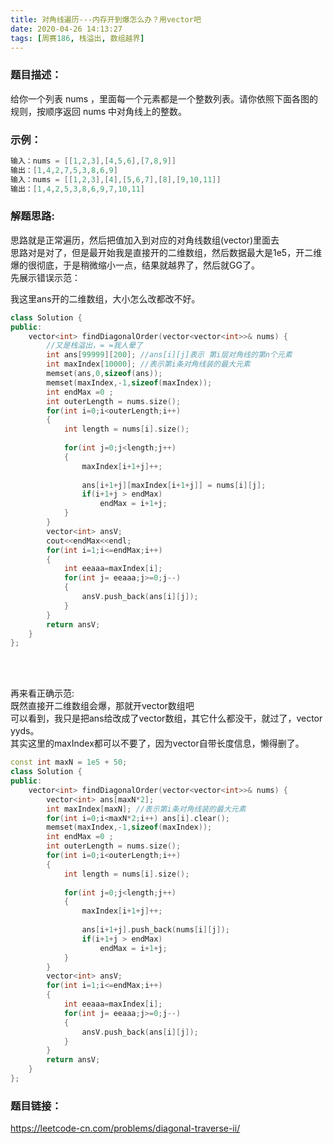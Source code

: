 ```yaml
---
title: 对角线遍历---内存开到爆怎么办？用vector吧
date: 2020-04-26 14:13:27
tags: [周赛186, 栈溢出, 数组越界]
---
```

### 题目描述：  
给你一个列表 nums ，里面每一个元素都是一个整数列表。请你依照下面各图的规则，按顺序返回 nums 中对角线上的整数。

### 示例： 
```cpp
输入：nums = [[1,2,3],[4,5,6],[7,8,9]]
输出：[1,4,2,7,5,3,8,6,9]
输入：nums = [[1,2,3],[4],[5,6,7],[8],[9,10,11]]
输出：[1,4,2,5,3,8,6,9,7,10,11]
```

### 解题思路:  
思路就是正常遍历，然后把值加入到对应的对角线数组(vector)里面去  
思路对是对了，但是最开始我是直接开的二维数组，然后数据最大是1e5，开二维爆的很彻底，于是稍微缩小一点，结果就越界了，然后就GG了。  
先展示错误示范：  

我这里ans开的二维数组，大小怎么改都改不好。
```cpp
class Solution {
public:
    vector<int> findDiagonalOrder(vector<vector<int>>& nums) {
        //又是栈溢出，= =我人晕了
        int ans[99999][200]; //ans[i][j]表示 第i层对角线的第n个元素
        int maxIndex[10000]; //表示第i条对角线装的最大元素
        memset(ans,0,sizeof(ans));
        memset(maxIndex,-1,sizeof(maxIndex));
        int endMax =0 ;
        int outerLength = nums.size();
        for(int i=0;i<outerLength;i++)
        {
            int length = nums[i].size();
            
            for(int j=0;j<length;j++)
            {
                maxIndex[i+1+j]++;
                
                ans[i+1+j][maxIndex[i+1+j]] = nums[i][j];
                if(i+1+j > endMax)
                    endMax = i+1+j;
            }
        }
        vector<int> ansV;
        cout<<endMax<<endl;
        for(int i=1;i<=endMax;i++)
        {
            int eeaaa=maxIndex[i];
            for(int j= eeaaa;j>=0;j--)
            {
                ansV.push_back(ans[i][j]);
            }
        }
        return ansV;
    }
};
```

<br/>
<br/>

再来看正确示范:  
既然直接开二维数组会爆，那就开vector数组吧  
可以看到，我只是把ans给改成了vector数组，其它什么都没干，就过了，vector yyds。  
其实这里的maxIndex都可以不要了，因为vector自带长度信息，懒得删了。
```cpp
const int maxN = 1e5 + 50;
class Solution {
public:
    vector<int> findDiagonalOrder(vector<vector<int>>& nums) {
        vector<int> ans[maxN*2];
        int maxIndex[maxN]; //表示第i条对角线装的最大元素
        for(int i=0;i<maxN*2;i++) ans[i].clear(); 
        memset(maxIndex,-1,sizeof(maxIndex));
        int endMax =0 ;
        int outerLength = nums.size();
        for(int i=0;i<outerLength;i++)
        {
            int length = nums[i].size();
            
            for(int j=0;j<length;j++)
            {
                maxIndex[i+1+j]++;
                
                ans[i+1+j].push_back(nums[i][j]);
                if(i+1+j > endMax)
                    endMax = i+1+j;
            }
        }
        vector<int> ansV;
        for(int i=1;i<=endMax;i++)
        {
            int eeaaa=maxIndex[i];
            for(int j= eeaaa;j>=0;j--)
            {
                ansV.push_back(ans[i][j]);
            }
        }
        return ansV;
    }
};
```


### 题目链接：  
https://leetcode-cn.com/problems/diagonal-traverse-ii/